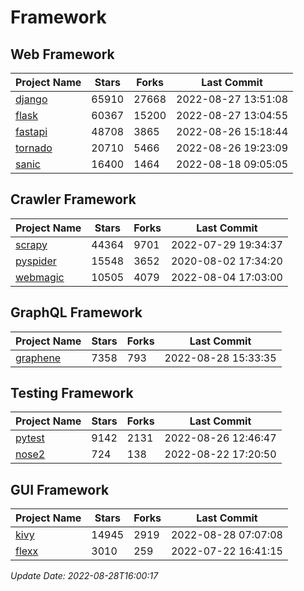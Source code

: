 # Framework

## Web Framework
| Project Name | Stars | Forks | Last Commit |
| ------------ | ----- | ----- | ----------- |
| [django](https://github.com/django/django) | 65910 | 27668 | 2022-08-27 13:51:08 |
| [flask](https://github.com/pallets/flask) | 60367 | 15200 | 2022-08-27 13:04:55 |
| [fastapi](https://github.com/tiangolo/fastapi) | 48708 | 3865 | 2022-08-26 15:18:44 |
| [tornado](https://github.com/tornadoweb/tornado) | 20710 | 5466 | 2022-08-26 19:23:09 |
| [sanic](https://github.com/sanic-org/sanic) | 16400 | 1464 | 2022-08-18 09:05:05 |

## Crawler Framework
| Project Name | Stars | Forks | Last Commit |
| ------------ | ----- | ----- | ----------- |
| [scrapy](https://github.com/scrapy/scrapy) | 44364 | 9701 | 2022-07-29 19:34:37 |
| [pyspider](https://github.com/binux/pyspider) | 15548 | 3652 | 2020-08-02 17:34:20 |
| [webmagic](https://github.com/code4craft/webmagic) | 10505 | 4079 | 2022-08-04 17:03:00 |

## GraphQL Framework
| Project Name | Stars | Forks | Last Commit |
| ------------ | ----- | ----- | ----------- |
| [graphene](https://github.com/graphql-python/graphene) | 7358 | 793 | 2022-08-28 15:33:35 |

## Testing Framework
| Project Name | Stars | Forks | Last Commit |
| ------------ | ----- | ----- | ----------- |
| [pytest](https://github.com/pytest-dev/pytest) | 9142 | 2131 | 2022-08-26 12:46:47 |
| [nose2](https://github.com/nose-devs/nose2) | 724 | 138 | 2022-08-22 17:20:50 |

## GUI Framework
| Project Name | Stars | Forks | Last Commit |
| ------------ | ----- | ----- | ----------- |
| [kivy](https://github.com/kivy/kivy) | 14945 | 2919 | 2022-08-28 07:07:08 |
| [flexx](https://github.com/flexxui/flexx) | 3010 | 259 | 2022-07-22 16:41:15 |

*Update Date: 2022-08-28T16:00:17*
